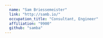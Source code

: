 ```yaml
---
  name: "Sam Briessemeister"
  link: "http://samb.io/"
  occupation_title: "Consultant, Engineer"
  affiliation: "9900"
  github: "samba"
---
```

